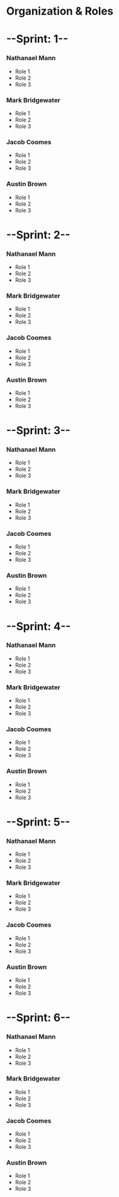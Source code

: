 # **Organization & Roles**

# **--Sprint: 1--**

### Nathanael Mann

* Role 1
* Role 2
* Role 3 

### Mark Bridgewater

* Role 1
* Role 2
* Role 3 

### Jacob Coomes

* Role 1
* Role 2
* Role 3 

### Austin Brown

* Role 1
* Role 2
* Role 3 

# **--Sprint: 2--**

### Nathanael Mann

* Role 1
* Role 2
* Role 3 

### Mark Bridgewater

* Role 1
* Role 2
* Role 3 

### Jacob Coomes

* Role 1
* Role 2
* Role 3 

### Austin Brown

* Role 1
* Role 2
* Role 3 

# **--Sprint: 3--**

### Nathanael Mann

* Role 1
* Role 2
* Role 3 

### Mark Bridgewater

* Role 1
* Role 2
* Role 3 

### Jacob Coomes

* Role 1
* Role 2
* Role 3 

### Austin Brown

* Role 1
* Role 2
* Role 3 

# **--Sprint: 4--**

### Nathanael Mann

* Role 1
* Role 2
* Role 3 

### Mark Bridgewater

* Role 1
* Role 2
* Role 3 

### Jacob Coomes

* Role 1
* Role 2
* Role 3 

### Austin Brown

* Role 1
* Role 2
* Role 3 

# **--Sprint: 5--**

### Nathanael Mann

* Role 1
* Role 2
* Role 3 

### Mark Bridgewater

* Role 1
* Role 2
* Role 3 

### Jacob Coomes

* Role 1
* Role 2
* Role 3 

### Austin Brown

* Role 1
* Role 2
* Role 3 

# **--Sprint: 6--**

### Nathanael Mann

* Role 1
* Role 2
* Role 3 

### Mark Bridgewater

* Role 1
* Role 2
* Role 3 

### Jacob Coomes

* Role 1
* Role 2
* Role 3 

### Austin Brown

* Role 1
* Role 2
* Role 3 
